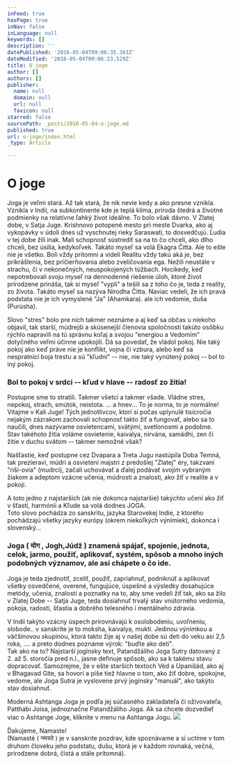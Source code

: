 ```yaml
---
inFeed: true
hasPage: true
inNav: false
inLanguage: null
keywords: []
description: ''
datePublished: '2016-05-04T09:06:35.363Z'
dateModified: '2016-05-04T09:06:23.529Z'
title: O joge
author: []
authors: []
publisher:
  name: null
  domain: null
  url: null
  favicon: null
starred: false
sourcePath: _posts/2016-05-04-o-joge.md
published: true
url: o-joge/index.html
_type: Article

---
```

# O joge

Joga je veľmi stará. Až tak stará, že nik nevie kedy a ako presne vznikla. Vznikla v Indii, na subkontinente kde je teplá klíma, príroda štedrá a životné podmienky na relatívne ľahký život ideálne. To bolo však dávno. V Zlatej dobe, v Satja Juge. Krishnovo potopené mesto pri meste Dvarka, ako aj vykopávky v údolí dnes už vyschnutej rieky Saraswati, to dosvedčujú. Ľudia v tej dobe žili inak. Mali schopnosť sústrediť sa na to čo chceli, ako dlho chceli, bez úsilia, kedykoľvek. Takáto myseľ sa volá Ekagra Čitta. Ale to ešte nie je všetko. Boli vždy prítomní a videli Realitu vždy takú aká je, bez prikrášlenia, bez pričierňovania alebo zveličovania ega. Nežili neustále v strachu, či v nekonečných, neuspokojených túžbach. Hocikedy, keď nepotrebovali svoju myseľ na dennodenné riešenie úloh, ktoré život prirodzene prináša, tak si myseľ "vypli" a tešili sa z toho čo je, teda z reality, zo života. Takáto myseľ sa nazýva Nirodha Čitta. Naviac vedeli, že ich pravá podstata nie je ich vymyslené "Ja" (Ahamkara). ale ich vedomie, duša (Purúsha).

Slovo "stres" bolo pre nich takmer neznáme a aj keď sa občas u niekoho objavil, tak starší, múdrejší a skúsenejší členovia spoločnosti takúto osôbku rýchlo napravili na tú správnu koľaj a svojou "energiou a Vedomím" dotyčného veľmi účinne upokojili. Dá sa povedať, že vládol pokoj. Nie taký pokoj ako keď práve nie je konflikt, vojna či vzbura, alebo keď sa nespratníci boja trestu a sú "kľudní" -- nie, nie taký vynútený pokoj -- bol to iný pokoj.

### Bol to pokoj v srdci -- kľud v hlave -- radosť zo žitia!

Postupne sme to stratili. Takmer všetci a takmer všade. Vládne stres, nepokoj, strach, smútok, neistota. ... a hnev... To je norma, to je normálne! Vitajme v Kali Juge! Tých jednotlivcov, ktorí si počas uplynulé tisícročia nejakým zázrakom zachovali schopnosť takto žiť a fungovať, alebo sa to naučili, dnes nazývame osvietencami, svätými, svetlonosmi a podobne. Stav takéhoto žitia voláme osvietenie, kaivalya, nirvána, samádhi, zen či žitie v duchu svätom -- takmer nemožné však?

Našťastie, keď postupne cez Dvapara a Treta Jugu nastúpila Doba Temná, tak prezieraví, múdri a osvietení majstri z predošlej "Zlatej" éry, takzvaní "riši-ovia" (mudrci), začali uchovávať a ďalej podávať svojim vybraným žiakom a adeptom vzácne učenia, múdrosti a znalosti, ako žiť v realite a v pokoji.

A toto jedno z najstarších (ak nie dokonca najstaršie) takýchto učení ako žiť v šťastí, harmónii a Kľude sa volá dodnes JOGA.  
Toto slovo pochádza zo sanskritu, jazyka Starovekej Indie, z ktorého pochádzajú všetky jazyky európy (okrem niekoľkých výnimiek), dokonca i slovenský...

### Joga ( योग , Jogh,Júdž ) znamená spájať, spojenie, jednota, celok, jarmo, použiť, aplikovať, systém, spôsob a mnoho iných podobných významov, ale asi chápete o čo ide.

Joga je teda zjednotiť, zceliť, použiť, zapriahnuť, podniknúť a aplikovať všetky osvedčené, overené, fungujúce, úspešné a výsledky dosahujúce metódy, učenia, znalosti a poznatky na to, aby sme vedeli žiť tak, ako sa žilo v Zlatej Dobe -- Satja Juge, teda dosiahnuť trvalý stav vnútorného vedomia, pokoja, radosti, šťastia a dobrého telesného i mentálneho zdravia.

V Indii takýto vzácny úspech prirovnávajú k osolobodeniu, uvoľneniu, slobode.. v sanskrite je to moksha, kaivalya, mukti. Jedinou výnimkou a väčšinovou skupinou, ktorá takto žije aj v našej dobe sú deti do veku asi 2,5 roka, .... a preto dodnes poznáme výrok: "buďte ako deti".  
Tak ako na to? Najstarší jogínsky text, Patandžáliho Joga Sutry datovaný z 2\. až 5\. storočia pred n.l., jasne definuje spôsob, ako sa k takému stavu dopracovať. Samozrejme, že v ešte starších textoch Véd a Upanišád, ako aj v Bhagavad Gíte, sa hovorí a píše tiež hlavne o tom, ako žiť dobre, spokojne, vedome, ale Joga Sutra je vyslovene prvý jogínsky "manuál", ako takýto stav dosiahnuť.

Moderná Ashtanga Joga je podľa jej súčasného zakladateľa či oživovateľa, Patthabi Joisa, jednoznačne Patandžáliho Joga. Ak sa chcete dozvedieť viac o Ashtange Joge, kliknite v menu na Ashtanga Jogu.
![](https://the-grid-user-content.s3-us-west-2.amazonaws.com/312c06d0-e8d8-4cdd-8d6a-501a193114c2.jpg)

Ďakujeme, Namaste!  
(Namasté ( नमस्ते ) je v sanskrite pozdrav, kde spoznávame a si uctíme v tom druhom človeku jeho podstatu, dušu, ktorá je v každom rovnaká, večná, prirodzene dobrá, čistá a stále prítomná).